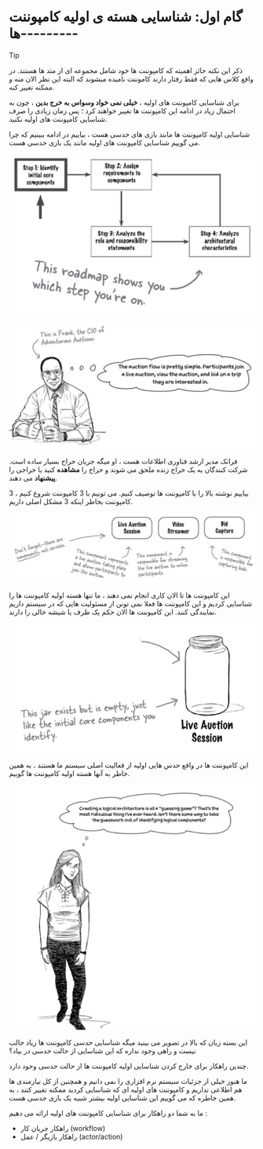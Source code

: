 # گام اول: شناسایی هسته ی اولیه کامپوننت ها---------

>[!tip]
>ذکر این نکته حائز اهمیته که کامپوننت ها خود شامل مجموعه ای از متد ها هستند. در واقع کلاس هایی که فقط رفتار دارند کاموننت نامیده میشوند که البته این نظر الان منه و ممکنه تغییر کنه.

برای شناسایی کامپوننت های اولیه ، __خیلی نمی خواد وسواس به خرج بدین__ ، چون به احتمال زیاد در ادامه این کامپوننت ها تغییر خواهند کرد ؛ پس زمان زیادی را صرف شناسایی کامپوننت های اولیه نکنید.

شناسایی اولیه کامپوننت ها مانند بازی های حدسی هست ، بیاییم در ادامه ببینیم که چرا می گوییم شناسایی کامپوننت های اولیه مانند یک بازی حدسی هست.

![](./Images/Pasted%20image%2020240404193644.png)

![](./Images/Pasted%20image%2020240404193901.png)

فرانک مدیر ارشد فناوری اطلاعات هست ،  او میگه جریان حراج بسیار ساده است. شرکت کنندگان به یک حراج زنده ملحق می شوند و حراج را **مشاهده** کنید یا حراجی را **پیشنهاد** می دهند.

بیاییم نوشته بالا را با کامپوننت ها توصیف کنیم. می تونیم با 3 کامپوننت شروع کنیم ، 3 کامپوننت بخاطر اینکه 3 مشکل اصلی داریم.

![](./Images/Pasted%20image%2020240405110433.png)

این کامپوننت ها تا الان کاری انجام نمی دهند ، ما تنها هسته اولیه کامپوننت ها را شناسایی کردیم و این کامپوننت ها فعلا نمی تونن از مسئولیت هایی که در سیستم داریم نمایندگی کنند. این کامپوننت ها الان حکم یک ظرف یا شیشه خالی را دارند.

![](./Images/Pasted%20image%2020240405111534.png)

این کامپوننت ها در واقع حدس هایی اولیه از فعالیت اصلی سیستم ما هستند ، به همین خاطر به آنها هسته اولیه کامپوننت ها گوییم.

![](./Images/Pasted%20image%2020240405111856.png)

این بسته زبان که بالا در تصویر می بینید میگه شناسایی حدسی کامپوننت ها زیاد جالب نیست و راهی وجود نداره که این شناسایی از حالت حدسی در بیاد؟

چندین راهکار برای خارج کردن شناسایی اولیه کامپوننت ها از حالت حدسی وجود دارد.

ما هنوز خیلی از جزئیات سیستم نرم افزاری را نمی دانیم و همچنین از کل نیازمندی ها هم اطلاعی نداریم و کامپوننت های اولیه ای که شناسایی کردید ممکنه تغییر کنند ، به همین خاطره که می گوییم این شناسایی اولیه بیشتر شبیه یک بازی حدسی هست.

ما به شما دو راهکار برای شناسایی کامپوننت های اولیه ارائه می دهیم :
- راهکار جریان کار (workflow)
- راهکار بازیگر / عمل (actor/action)

